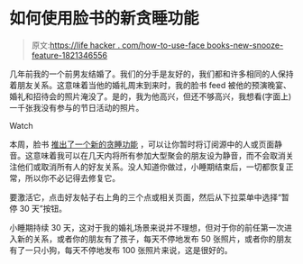 # 如何使用脸书的新贪睡功能

> 原文:[https://life hacker . com/how-to-use-face books-new-snooze-feature-1821346556](https://lifehacker.com/how-to-use-facebooks-new-snooze-feature-1821346556)

几年前我的一个前男友结婚了。我们的分手是友好的，我们都和许多相同的人保持着朋友关系。这意味着当他的婚礼周末到来时，我的脸书 feed 被他的预演晚宴、婚礼和招待会的照片淹没了。是的，我为他高兴，但还不够高兴，我想看(字面上)一千张我没有参与的节日活动的照片。

Watch

本周，脸书 [推出了一个新的贪睡功能](https://newsroom.fb.com/news/2017/12/news-feed-fyi-snooze/) ，可以让你暂时将订阅源中的人或页面静音。这意味着我可以在几天内将所有参加大型聚会的朋友设为静音，而不会取消关注他们或取消所有人的好友关系。没人知道你做过，小睡期结束后，一切都恢复正常，所以你不必记得去修复它。

要激活它，点击好友帖子右上角的三个点或相关页面，然后从下拉菜单中选择“暂停 30 天”按钮。

小睡期持续 30 天，这对于我的婚礼场景来说并不理想，但对于你的前任第一次进入新的关系，或者你的朋友有了孩子，每天不停地发布 50 张照片，或者你的朋友有了一只小狗，每天不停地发布 100 张照片来说，这是很好的。